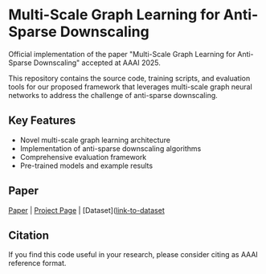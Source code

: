 # Multi-Scale Graph Learning for Anti-Sparse Downscaling

Official implementation of the paper "Multi-Scale Graph Learning for Anti-Sparse Downscaling" accepted at AAAI 2025.

This repository contains the source code, training scripts, and evaluation tools for our proposed framework that leverages multi-scale graph neural networks to address the challenge of anti-sparse downscaling.

## Key Features
- Novel multi-scale graph learning architecture
- Implementation of anti-sparse downscaling algorithms  
- Comprehensive evaluation framework
- Pre-trained models and example results

## Paper
[Paper](link-to-paper) | [Project Page](link-to-project) | [Dataset]([link-to-dataset](https://drive.google.com/drive/home?dmr=1&ec=wgc-drive-globalnav-goto](https://github.com/FineResolutionStreamDataset/DRBNHD))

## Citation
If you find this code useful in your research, please consider citing as AAAI reference format.

